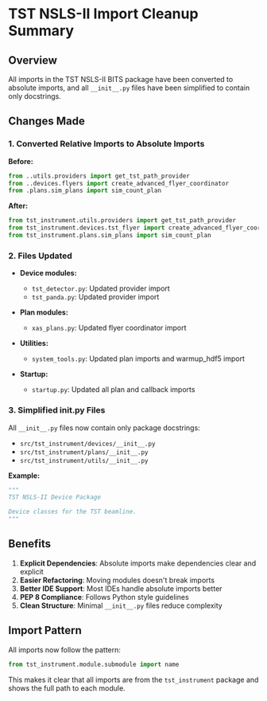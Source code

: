 # TST NSLS-II Import Cleanup Summary

## Overview

All imports in the TST NSLS-II BITS package have been converted to absolute imports, and all `__init__.py` files have been simplified to contain only docstrings.

## Changes Made

### 1. Converted Relative Imports to Absolute Imports

**Before:**
```python
from ..utils.providers import get_tst_path_provider
from ..devices.flyers import create_advanced_flyer_coordinator
from .plans.sim_plans import sim_count_plan
```

**After:**
```python
from tst_instrument.utils.providers import get_tst_path_provider
from tst_instrument.devices.tst_flyer import create_advanced_flyer_coordinator
from tst_instrument.plans.sim_plans import sim_count_plan
```

### 2. Files Updated

- **Device modules:**
  - `tst_detector.py`: Updated provider import
  - `tst_panda.py`: Updated provider import

- **Plan modules:**
  - `xas_plans.py`: Updated flyer coordinator import

- **Utilities:**
  - `system_tools.py`: Updated plan imports and warmup_hdf5 import

- **Startup:**
  - `startup.py`: Updated all plan and callback imports

### 3. Simplified __init__.py Files

All `__init__.py` files now contain only package docstrings:

- `src/tst_instrument/devices/__init__.py`
- `src/tst_instrument/plans/__init__.py`
- `src/tst_instrument/utils/__init__.py`

**Example:**
```python
"""
TST NSLS-II Device Package

Device classes for the TST beamline.
"""
```

## Benefits

1. **Explicit Dependencies**: Absolute imports make dependencies clear and explicit
2. **Easier Refactoring**: Moving modules doesn't break imports
3. **Better IDE Support**: Most IDEs handle absolute imports better
4. **PEP 8 Compliance**: Follows Python style guidelines
5. **Clean Structure**: Minimal `__init__.py` files reduce complexity

## Import Pattern

All imports now follow the pattern:
```python
from tst_instrument.module.submodule import name
```

This makes it clear that all imports are from the `tst_instrument` package and shows the full path to each module.
